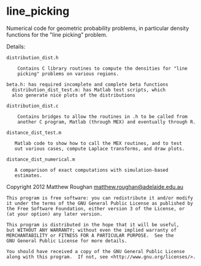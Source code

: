 line_picking
============

Numerical code for geometric probability problems, in particular
density functions for the "line picking" problem.

Details:

    distribution_dist.h

        Contains C library routines to compute the densities for "line
        picking" problems on various regions.

    beta.h: has required incomplete and complete beta functions
	  distribution_dist_test.m: has Matlab test scripts, which
	  also generate nice plots of the distributions

    distribution_dist.c

        Contains bridges to allow the routines in .h to be called from
        another C program, Matlab (through MEX) and eventually through R.

    distance_dist_test.m

       Matlab code to show how to call the MEX routines, and to test
       out various cases, compute Laplace transforms, and draw plots.

    distance_dist_numerical.m

       A comparison of exact computations with simulation-based
       estimates. 



Copyright 2012 Matthew Roughan <matthew.roughan@adelaide.edu.au>

    This program is free software: you can redistribute it and/or modify
    it under the terms of the GNU General Public License as published by
    the Free Software Foundation, either version 3 of the License, or
    (at your option) any later version.

    This program is distributed in the hope that it will be useful,
    but WITHOUT ANY WARRANTY; without even the implied warranty of
    MERCHANTABILITY or FITNESS FOR A PARTICULAR PURPOSE.  See the
    GNU General Public License for more details.

    You should have received a copy of the GNU General Public License
    along with this program.  If not, see <http://www.gnu.org/licenses/>.

